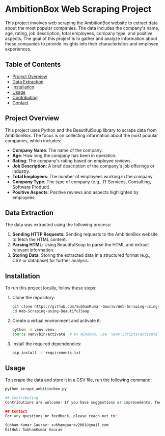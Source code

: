 # AmbitionBox Web Scraping Project

This project involves web scraping the AmbitionBox website to extract data about the most popular companies. The data includes the company's name, age, rating, job description, total employees, company type, and positive aspects. The goal of this project is to gather and analyze information about these companies to provide insights into their characteristics and employee experiences.

## Table of Contents

- [Project Overview](#project-overview)
- [Data Extraction](#data-extraction)
- [Installation](#installation)
- [Usage](#usage)
- [Contributing](#contributing)
- [Contact](#contact)

## Project Overview

This project uses Python and the BeautifulSoup library to scrape data from AmbitionBox. The focus is on collecting information about the most popular companies, which includes:

- **Company Name**: The name of the company.
- **Age**: How long the company has been in operation.
- **Rating**: The company's rating based on employee reviews.
- **Job Description**: A brief description of the company's job offerings or industry.
- **Total Employees**: The number of employees working in the company.
- **Company Type**: The type of company (e.g., IT Services, Consulting, Software Product).
- **Positive Aspects**: Positive reviews and aspects highlighted by employees.

## Data Extraction

The data was extracted using the following process:

1. **Sending HTTP Requests**: Sending requests to the AmbitionBox website to fetch the HTML content.
2. **Parsing HTML**: Using BeautifulSoup to parse the HTML and extract relevant information.
3. **Storing Data**: Storing the extracted data in a structured format (e.g., CSV or database) for further analysis.

## Installation

To run this project locally, follow these steps:

1. Clone the repository:
    ```bash
    git clone https://github.com/SubhamKumar-Gaurav/Web-Scraping-using-BeautifulSoup.git
    cd Web-Scraping-using-BeautifulSoup
    ```

2. Create a virtual environment and activate it:
    ```bash
    python -m venv venv
    source venv/bin/activate  # On Windows, use `venv\Scripts\activate`
    ```

3. Install the required dependencies:
    ```bash
    pip install -r requirements.txt
    ```

## Usage

To scrape the data and store it in a CSV file, run the following command:

```python
python scrape_ambitionbox.py 

## Contributing 
Contributions are welcome! If you have suggestions or improvements, feel free to open an issue or submit a pull request. Please make sure to follow the project's code style and include relevant tests. 

## Contact
For any questions or feedback, please reach out to:

Subham Kumar Gaurav: subhamgaurav2001@gmail.com
GitHub: SubhamKumar-Gaurav
